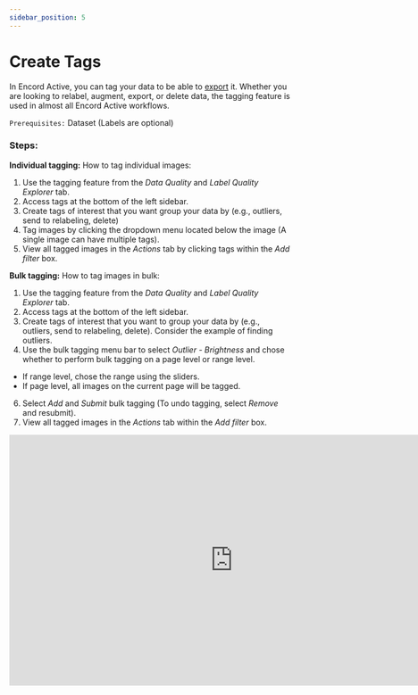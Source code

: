 ```yaml
---
sidebar_position: 5
---
```


# Create Tags


In Encord Active, you can tag your data to be able to [export](pages/export/filter_export) it.
Whether you are looking to relabel, augment, export, or delete data, the tagging feature is used in almost all Encord Active workflows.


 `Prerequisites:` Dataset (Labels are optional)

### Steps:
**Individual tagging:**
How to tag individual images:
1. Use the tagging feature from the _Data Quality_ and _Label Quality_ _Explorer_ tab.
2. Access tags at the bottom of the left sidebar.
3. Create tags of interest that you want group your data by (e.g., outliers, send to relabeling, delete)
4. Tag images by clicking the dropdown menu located below the image (A single image can have multiple tags).
5. View all tagged images in the _Actions_ tab by clicking tags within the _Add filter_ box.


**Bulk tagging:**
How to tag images in bulk:
1. Use the tagging feature from the _Data Quality_ and _Label Quality_ _Explorer_ tab.
2. Access tags at the bottom of the left sidebar.
3. Create tags of interest that you want to group your data by (e.g., outliers, send to relabeling, delete). Consider the example of finding outliers.
4. Use the bulk tagging menu bar to select _Outlier - Brightness_ and chose whether to perform bulk tagging on a page level or range level.
  * If range level, chose the range using the sliders.
  * If page level, all images on the current page will be tagged.
6. Select _Add_ and _Submit_ bulk tagging (To undo tagging, select _Remove_ and resubmit).
7. View all tagged images in the _Actions_ tab within the _Add filter_ box.

<iframe width="800" height="450" src="https://www.loom.com/embed/ea9dd987e62244a78e1627a1438f3dee" frameborder="0" webkitallowfullscreen mozallowfullscreen allowfullscreen></iframe>



